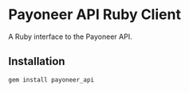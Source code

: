 # Payoneer API Ruby Client

[gem]: https://rubygems.org/gems/payoneer_api

A Ruby interface to the Payoneer API.

## Installation
    gem install payoneer_api


